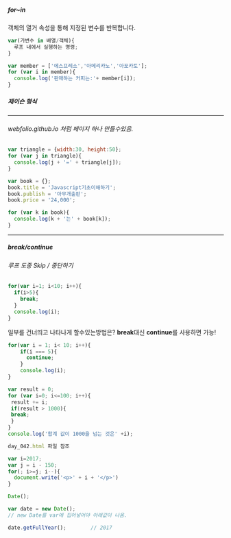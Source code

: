 ##### for~in

객체의 열거 속성을 통해 지정된 변수를 반복합니다.

```javascript
var(가변수 in 배열/객체){
  루프 내에서 실행하는 명령;
}
```

```javascript
var member = ['에스프레소','아메리카노','아포카토'];
for (var i in member){
  console.log('판매하는 커피는:'+ member[i]);
}
```

##### 제이슨 형식

---

###### webfolio.github.io 처럼 페이지 하나 만들수있음.

```javascript
var triangle = {width:30, height:50};
for (var j in triangle){
  console.log(j + '=' + triangle[j]);
}
```

```javascript
var book = {};
book.title = 'Javascript기초이해하기';
book.publish = '아무개출판';
book.price = '24,000';

for (var k in book){
  console.log(k + '는' + book[k]);
}
```

---

##### break/continue

###### 루프 도중 Skip / 중단하기

```javascript
for(var i=1; i<10; i++){
  if(i>5){
    break;
  }
  console.log(i);
}
```

일부를 건너띄고 나타나게 할수있는방법은?
**break**대신 **continue**를 사용하면 가능!

```javascript
for(var i = 1; i< 10; i++){
    if(i === 5){
      continue;
    }
    console.log(i);
}
```

```javascript
var result = 0;
for (var i=0; i<=100; i++){
 result += i;
 if(result > 1000){
 break;
 }
}
console.log('합계 값이 1000을 넘는 것은' +i);
```

```javascript
day_042.html 파일 참조
```



```javascript
var i=2017;
var j = i - 150;
for(; i>=j; i--){
  document.write('<p>' + i + '</p>')
}

Date();

var date = new Date();
// new Date를 var에 집어넣어야 아래값이 나옴.

date.getFullYear();        // 2017
```

